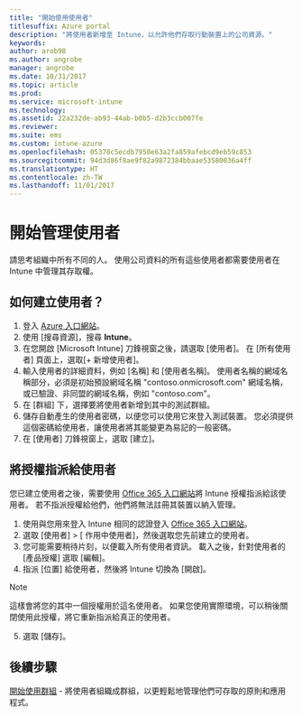 ```yaml
---
title: "開始使用使用者"
titlesuffix: Azure portal
description: "將使用者新增至 Intune，以允許他們存取行動裝置上的公司資源。"
keywords: 
author: arob98
ms.author: angrobe
manager: angrobe
ms.date: 10/31/2017
ms.topic: article
ms.prod: 
ms.service: microsoft-intune
ms.technology: 
ms.assetid: 22a232de-ab93-44ab-b0b5-d2b3ccb007fe
ms.reviewer: 
ms.suite: ems
ms.custom: intune-azure
ms.openlocfilehash: 05378c5ecdb7950e63a2fa859afebcd9eb59c853
ms.sourcegitcommit: 94d3d86f8ae9f82a9872384bbaae53580036a4ff
ms.translationtype: HT
ms.contentlocale: zh-TW
ms.lasthandoff: 11/01/2017
---
```

# <a name="get-started-with-managing-users"></a>開始管理使用者

請思考組織中所有不同的人。 使用公司資料的所有這些使用者都需要使用者在 Intune 中管理其存取權。

## <a name="how-do-i-create-a-user"></a>如何建立使用者？

1. 登入 [Azure 入口網站](https://portal.azure.com)。
2. 使用 [搜尋資源]，搜尋 **Intune**。
3. 在您開啟 [Microsoft Intune] 刀鋒視窗之後，請選取 [使用者]。 在 [所有使用者] 頁面上，選取[+ 新增使用者]。
4. 輸入使用者的詳細資料，例如 [名稱] 和 [使用者名稱]。 使用者名稱的網域名稱部分，必須是初始預設網域名稱 "contoso.onmicrosoft.com" 網域名稱，或已驗證、非同盟的網域名稱，例如 "contoso.com"。
5. 在 [群組] 下，選擇要將使用者新增到其中的測試群組。
6. 儲存自動產生的使用者密碼，以便您可以使用它來登入測試裝置。 您必須提供這個密碼給使用者，讓使用者將其能變更為易記的一般密碼。
7. 在 [使用者] 刀鋒視窗上，選取 [建立]。

## <a name="assigning-licenses-to-users"></a>將授權指派給使用者

您已建立使用者之後，需要使用 [Office 365 入口網站](http://go.microsoft.com/fwlink/p/?LinkId=698854)將 Intune 授權指派給該使用者。 若不指派授權給他們，他們將無法註冊其裝置以納入管理。

1. 使用與您用來登入 Intune 相同的認證登入 [Office 365 入口網站](http://go.microsoft.com/fwlink/p/?LinkId=698854)。
2. 選取 [使用者]  > [ 作用中使用者]，然後選取您先前建立的使用者。
3. 您可能需要稍待片刻，以便載入所有使用者資訊。 載入之後，針對使用者的 [產品授權] 選取 [編輯]。
4. 指派 [位置] 給使用者，然後將 Intune 切換為 [開啟]。

 > [!NOTE]
 > 這樣會將您的其中一個授權用於這名使用者。 如果您使用實際環境，可以稍後關閉使用此授權，將它重新指派給真正的使用者。

5. 選取 [儲存]。

## <a name="next-steps"></a>後續步驟

[開始使用群組](get-started-groups.md) - 將使用者組織成群組，以更輕鬆地管理他們可存取的原則和應用程式。
